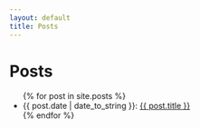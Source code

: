 ```yaml
---
layout: default
title: Posts
---
```


<h1>Posts</h1>
<ul class="posts">
    {% for post in site.posts %}
    <li><span>{{ post.date | date_to_string }}</span>: <a href="{{ post.url }}" title="{{ post.title }}">{{ post.title }}</a></li>
    {% endfor %}
</ul>